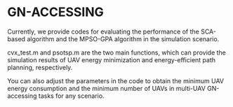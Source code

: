 # GN-ACCESSING
Currently, we provide codes for evaluating the performance of the SCA-based algorithm and the MPSO-GPA algorithm in the simulation scenario.

cvx_test.m and psotsp.m are the two main functions, which can provide the simulation results of UAV energy minimization and energy-efficient path planning, respectively.

You can also adjust the parameters in the code to obtain the minimum UAV energy consumption and the minimum number of UAVs in multi-UAV GN-accessing tasks for any scenario.


